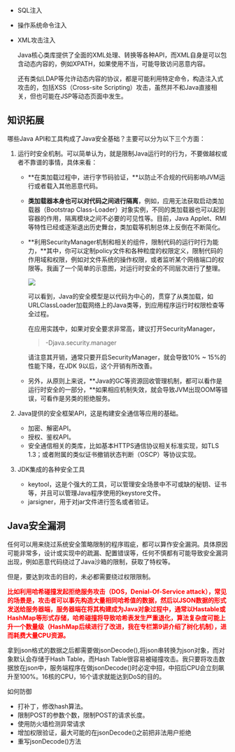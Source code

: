 * SQL注入

* 操作系统命令注入

* XML攻击注入

  Java核心类库提供了全面的XML处理、转换等各种API，而XML自身是可以包含动态内容的，例如XPATH，如果使用不当，可能导致访问恶意内容。

  还有类似LDAP等允许动态内容的协议，都是可能利用特定命令，构造注入式攻击的，包括XSS（Cross-site Scripting）攻击，虽然并不和Java直接相关，但也可能在JSP等动态页面中发生。

## 知识拓展

哪些Java API和工具构成了Java安全基础？主要可以分为以下三个方面：

1. 运行时安全机制。可以简单认为，就是限制Java运行时的行为，不要做越权或者不靠谱的事情，具体来看：

   * **在类加载过程中，进行字节码验证，**以防止不合规的代码影响JVM运行或者载入其他恶意代码。

   * **类加载器本身也可以对代码之间进行隔离**，例如，应用无法获取启动类加载器（Bootstrap Class-Loader）对象实例，不同的类加载器也可以起到容器的作用，隔离模块之间不必要的可见性等。目前，Java Applet、RMI等特性已经或逐渐退出历史舞台，类加载等机制总体上反倒在不断简化。

   * **利用SecurityManager机制和相关的组件，限制代码的运行时行为能力，**其中，你可以定制policy文件和各种粒度的权限定义，限制代码的作用域和权限，例如对文件系统的操作权限，或者监听某个网络端口的权限等。我画了一个简单的示意图，对运行时安全的不同层次进行了整理。

     ![](D:\Work\TyporaNotes\note\JavaSE\Java核心技术36讲\pict\31-1.PNG)

     可以看到，Java的安全模型是以代码为中心的，贯穿了从类加载，如URLClassLoader加载网络上的Java类等，到应用程序运行时权限检查等全过程。

     在应用实践中，如果对安全要求非常高，建议打开SecurityManager，

     > -Djava.security.manager

     请注意其开销，通常只要开启SecurityManager，就会导致10% ~ 15%的性能下降，在JDK 9以后，这个开销有所改善。

   * 另外，从原则上来说，**Java的GC等资源回收管理机制，都可以看作是运行时安全的一部分，**如果相应机制失效，就会导致JVM出现OOM等错误，可看作是另类的拒绝服务。

2. Java提供的安全框架API，这是构建安全通信等应用的基础。

   * 加密、解密API。
   * 授权、鉴权API。
   * 安全通信相关的类库，比如基本HTTPS通信协议相关标准实现，如TLS 1.3；或者附属的类似证书撤销状态判断（OSCP）等协议实现。

3. JDK集成的各种安全工具

   * keytool，这是个强大的工具，可以管理安全场景中不可或缺的秘钥、证书等，并且可以管理Java程序使用的keystore文件。
   * jarsigner，用于对jar文件进行签名或者验证。

## Java安全漏洞

任何可以用来绕过系统安全策略限制的程序瑕疵，都可以算作安全漏洞。具体原因可能非常多，设计或实现中的疏漏、配置错误等，任何不慎都有可能导致安全漏洞出现，例如恶意代码绕过了Java沙箱的限制，获取了特权等。

但是，要达到攻击的目的，未必都需要绕过权限限制。

<font color=red>**比如利用哈希碰撞发起拒绝服务攻击（DOS，Denial-Of-Service attack），常见的场景是，攻击者可以事先构造大量相同哈希值的数据，然后以JSON数据的形式发送给服务器端，服务器端在将其构建成为Java对象过程中，通常以Hastable或HashMap等形式存储，哈希碰撞将导致哈希表发生严重退化，算法复杂度可能上升一个数量级（HashMap后续进行了改进，我在专栏第9讲介绍了树化机制），进而耗费大量CPU资源。**</font>

拿到json格式的数据之后都需要做jsonDecode(),将json串转换为json对象，而对象默认会存储于Hash Table，而Hash Table很容易被碰撞攻击。我只要将攻击数据放在json中，服务端程序在做jsonDecode()时必定中招，中招后CPU会立刻飙升至100%。16核的CPU，16个请求就能达到DoS的目的。

如何防御

- 打补丁，修改hash算法。
- 限制POST的参数个数，限制POST的请求长度。
- 使用防火墙检测异常请求
- 增加权限验证，最大可能的在jsonDecode()之前把非法用户拒绝
- 重写jsonDecode()方法